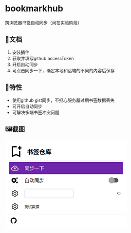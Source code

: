 # bookmarkhub
跨浏览器书签自动同步（尚在实验阶段）

## 📑文档
1. 安装插件
2. 获取并填写github accessToken
3. 开启自动同步
4. 可点击同步一下，确定本地和远端的不同的内容后保存

## 🚀特性
* 使用github gist同步，不担心服务器过期书签数据丢失
* 可开启自动同步
* 可解决多端书签冲突问题

## 🖼️截图
![🖼️截图](./screenshot/jietu.png)
